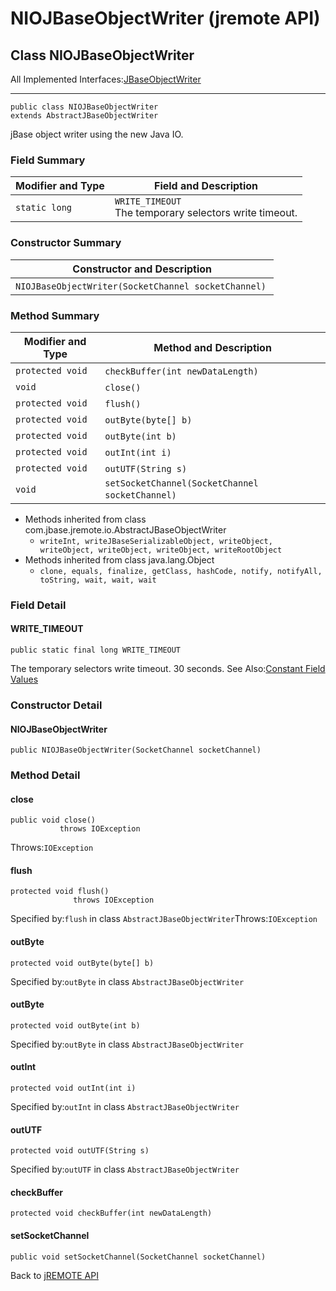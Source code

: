 # NIOJBaseObjectWriter (jremote API)

<PageHeader />

## Class NIOJBaseObjectWriter

All Implemented Interfaces:[JBaseObjectWriter](./../jbaseobjectwriter-%28jremote-api%29 "interface in com.jbase.jremote.io")
* * *


```
public class NIOJBaseObjectWriter
extends AbstractJBaseObjectWriter
```

jBase object writer using the new Java IO.

### Field Summary


| Modifier and Type<br> | Field and Description<br> |
| --- | --- |
| `static long`<br> | `WRITE_TIMEOUT`<br>The temporary selectors write timeout.<br> |






### Constructor Summary


| Constructor and Description<br> |
| --- |
| `NIOJBaseObjectWriter(SocketChannel socketChannel)` <br> |






### Method Summary


| Modifier and Type<br> | Method and Description<br> |
| --- | --- |
| `protected void`<br> | `checkBuffer(int newDataLength)` <br> |
| `void`<br> | `close()` <br> |
| `protected void`<br> | `flush()` <br> |
| `protected void`<br> | `outByte(byte[] b)` <br> |
| `protected void`<br> | `outByte(int b)` <br> |
| `protected void`<br> | `outInt(int i)` <br> |
| `protected void`<br> | `outUTF(String s)` <br> |
| `void`<br> | `setSocketChannel(SocketChannel socketChannel)` <br> |


- Methods inherited from class com.jbase.jremote.io.AbstractJBaseObjectWriter
    - `writeInt, writeJBaseSerializableObject, writeObject, writeObject, writeObject, writeObject, writeRootObject`
- Methods inherited from class java.lang.Object
    - `clone, equals, finalize, getClass, hashCode, notify, notifyAll, toString, wait, wait, wait`

### Field Detail

#### WRITE\_TIMEOUT

```
public static final long WRITE_TIMEOUT
```

The temporary selectors write timeout. 30 seconds.
See Also:[Constant Field Values](./../../constant-field-values)


### 


### Constructor Detail

#### NIOJBaseObjectWriter

```
public NIOJBaseObjectWriter(SocketChannel socketChannel)
```



### 


### Method Detail

#### close

```
public void close()
           throws IOException
```
Throws:`IOException`
#### 


#### flush

```
protected void flush()
              throws IOException
```
Specified by:`flush` in class `AbstractJBaseObjectWriter`Throws:`IOException`
#### 


#### outByte

```
protected void outByte(byte[] b)
```
Specified by:`outByte` in class `AbstractJBaseObjectWriter`
#### 


#### outByte

```
protected void outByte(int b)
```
Specified by:`outByte` in class `AbstractJBaseObjectWriter`
#### 


#### outInt

```
protected void outInt(int i)
```
Specified by:`outInt` in class `AbstractJBaseObjectWriter`
#### 


#### outUTF

```
protected void outUTF(String s)
```
Specified by:`outUTF` in class `AbstractJBaseObjectWriter`
#### 


#### checkBuffer

```
protected void checkBuffer(int newDataLength)
```

#### 


#### setSocketChannel

```
public void setSocketChannel(SocketChannel socketChannel)
```

Back to [jREMOTE API](com_jbase_jremote_package-summary)



